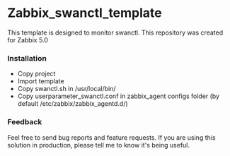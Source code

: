 # Zabbix_swanctl_template
This template is designed to monitor swanctl. This repository was created for Zabbix 5.0

### Installation
* Copy project
* Import template
* Copy swanctl.sh in /usr/local/bin/
* Copy userparameter_swanctl.conf in zabbix_agent configs folder (by default /etc/zabbix/zabbix_agentd.d/)
### Feedback
Feel free to send bug reports and feature requests. If you are using this solution in production, please tell me to know it's being useful.

